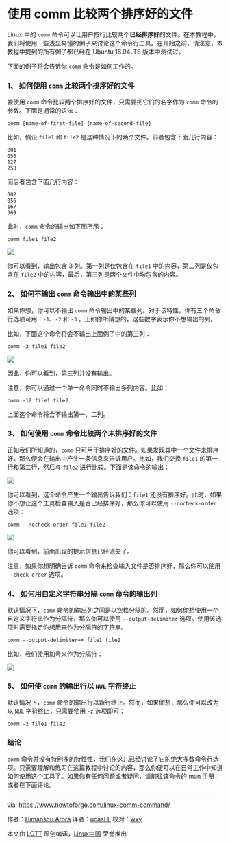 使用 comm 比较两个排序好的文件
===========================================================

Linux 中的 `comm` 命令可以让用户按行比较两个**已经排序好**的文件。在本教程中，我们将使用一些浅显易懂的例子来讨论这个命令行工具。在开始之前，请注意，本教程中提到的所有例子都已经在 Ubuntu 16.04LTS 版本中测试过。

下面的例子将会告诉你 `comm` 命令是如何工作的。

### 1、 如何使用 `comm` 比较两个排序好的文件

要使用 `comm` 命令比较两个排序好的文件，只需要把它们的名字作为 `comm` 命令的参数。下面是通常的语法：

```
comm [name-of-first-file] [name-of-second-file]
```

比如，假设 `file1` 和 `file2` 是这种情况下的两个文件。前者包含下面几行内容：

```
001
056
127
258
```

而后者包含下面几行内容：

```
002
056
167
369
```

此时，`comm` 命令的输出如下图所示：

```
comm file1 file2
```

 [![](https://www.howtoforge.com/images/linux_comm_command/comm-output.png)][8] 

你可以看到，输出包含 3 列。第一列是仅包含在 `file1` 中的内容，第二列是仅包含在 `file2` 中的内容，最后，第三列是两个文件中均包含的内容。

### 2、 如何不输出 `comm` 命令输出中的某些列

如果你想，你可以不输出 `comm` 命令输出中的某些列。对于该特性，你有三个命令行选项可用：`-1`、`-2` 和 `-3` 。正如你所猜想的，这些数字表示你不想输出的列。

比如，下面这个命令将会不输出上面例子中的第三列：

```
comm -3 file1 file2
```
[![](https://www.howtoforge.com/images/linux_comm_command/comm-supress-column.png)][9] 


因此，你可以看到，第三列并没有输出。

注意，你可以通过一个单一命令同时不输出多列内容。比如：

```
comm -12 file1 file2
```

上面这个命令将会不输出第一、二列。

### 3、 如何使用 `comm` 命令比较两个未排序好的文件

正如我们所知道的，`comm` 只可用于排序好的文件。如果发现其中一个文件未排序好，那么便会在输出中产生一条信息来告诉用户。比如，我们交换 `file1` 的第一行和第二行，然后与 `file2` 进行比较。下面是该命令的输出：

[![](https://www.howtoforge.com/images/linux_comm_command/comm-not-sorted-message.png)][10] 

你可以看到，这个命令产生一个输出告诉我们：`file1` 还没有排序好。此时，如果你不想让这个工具检查输入是否已经排序好，那么你可以使用 `--nocheck-order` 选项：

```
comm --nocheck-order file1 file2
```

 [![](https://www.howtoforge.com/images/linux_comm_command/comm-nocheck-order.png)][11] 

你可以看到，前面出现的提示信息已经消失了。

注意，如果你想明确告诉 `comm` 命令来检查输入文件是否排序好，那么你可以使用 `--check-order` 选项。

### 4、 如何用自定义字符串分隔 `comm` 命令的输出列

默认情况下，`comm` 命令的输出列之间是以空格分隔的。然而，如何你想使用一个自定义字符串作为分隔符，那么你可以使用 `--output-delimiter` 选项。使用该选项时需要指定你想用来作为分隔符的字符串。

```
comm --output-delimiter=+ file1 file2
```

比如，我们使用加号来作为分隔符：

 [![](https://www.howtoforge.com/images/linux_comm_command/comm-output-delimiter.png)][12] 

### 5、 如何使 `comm` 的输出行以 `NUL` 字符终止

默认情况下，`comm` 命令的输出行以新行终止。然而，如果你想，那么你可以改为以 `NUL` 字符终止，只需要使用 `-z` 选项即可：

```
comm -z file1 file2
```

### 结论

`comm` 命令并没有特别多的特性性，我们在这儿已经讨论了它的绝大多数命令行选项。只需要理解和练习在这篇教程中讨论的内容，那么你便可以在日常工作中知道如何使用这个工具了。如果你有任何问题或者疑问，请前往该命令的 [man 手册][13]，或者在下面评论。

--------------------------------------------------------------------------------

via: https://www.howtoforge.com/linux-comm-command/

作者：[Himanshu Arora][a]
译者：[ucasFL](https://github.com/ucasFL)
校对：[wxy](https://github.com/wxy)

本文由 [LCTT](https://github.com/LCTT/TranslateProject) 原创编译，[Linux中国](https://linux.cn/) 荣誉推出

[a]:https://www.howtoforge.com/linux-comm-command/
[1]:https://www.howtoforge.com/linux-comm-command/#linux-comm-command
[2]:https://www.howtoforge.com/linux-comm-command/#-how-to-compare-two-sorted-files-using-comm
[3]:https://www.howtoforge.com/linux-comm-command/#-how-tonbspsuppress-individual-columns-in-comm-command-output
[4]:https://www.howtoforge.com/linux-comm-command/#-how-to-make-comm-compare-files-that-are-not-sorted
[5]:https://www.howtoforge.com/linux-comm-command/#-how-to-separate-comm-output-columns-with-custom-string
[6]:https://www.howtoforge.com/linux-comm-command/#-how-to-make-comm-output-lines-nul-terminated
[7]:https://www.howtoforge.com/linux-comm-command/#conclusion
[8]:https://www.howtoforge.com/images/linux_comm_command/big/comm-output.png
[9]:https://www.howtoforge.com/images/linux_comm_command/big/comm-supress-column.png
[10]:https://www.howtoforge.com/images/linux_comm_command/big/comm-not-sorted-message.png
[11]:https://www.howtoforge.com/images/linux_comm_command/big/comm-nocheck-order.png
[12]:https://www.howtoforge.com/images/linux_comm_command/big/comm-output-delimiter.png
[13]:https://linux.cn/man/1/comm
